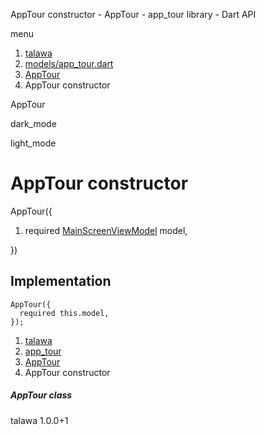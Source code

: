 




AppTour constructor - AppTour - app\_tour library - Dart API







menu

1. [talawa](../../index.html)
2. [models/app\_tour.dart](../../models_app_tour/models_app_tour-library.html)
3. [AppTour](../../models_app_tour/AppTour-class.html)
4. AppTour constructor

AppTour


dark\_mode

light\_mode




# AppTour constructor


AppTour({

1. required [MainScreenViewModel](../../view_model_main_screen_view_model/MainScreenViewModel-class.html) model,

})

## Implementation

```
AppTour({
  required this.model,
});
```

 


1. [talawa](../../index.html)
2. [app\_tour](../../models_app_tour/models_app_tour-library.html)
3. [AppTour](../../models_app_tour/AppTour-class.html)
4. AppTour constructor

##### AppTour class





talawa
1.0.0+1






